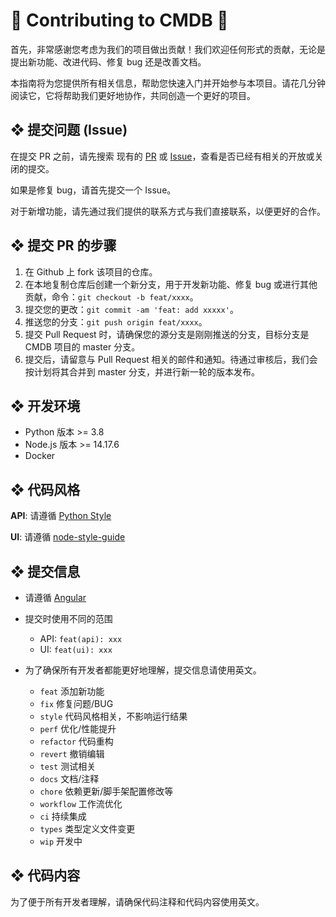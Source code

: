 # 🎉 Contributing to CMDB 🥳

首先，非常感谢您考虑为我们的项目做出贡献！我们欢迎任何形式的贡献，无论是提出新功能、改进代码、修复 bug 还是改善文档。

本指南将为您提供所有相关信息，帮助您快速入门并开始参与本项目。请花几分钟阅读它，它将帮助我们更好地协作，共同创造一个更好的项目。

## ❖ 提交问题 (Issue)

在提交 PR 之前，请先搜索 现有的 [PR](https://github.com/veops/cmdb/pulls) 或 [Issue](https://github.com/veops/cmdb/issues)，查看是否已经有相关的开放或关闭的提交。

如果是修复 bug，请首先提交一个 Issue。

对于新增功能，请先通过我们提供的联系方式与我们直接联系，以便更好的合作。

## ❖ 提交 PR 的步骤

1. 在 Github 上 fork 该项目的仓库。
2. 在本地复制仓库后创建一个新分支，用于开发新功能、修复 bug 或进行其他贡献，命令：`git checkout -b feat/xxxx`。
3. 提交您的更改：`git commit -am 'feat: add xxxxx'`。
4. 推送您的分支：`git push origin feat/xxxx`。
5. 提交 Pull Request 时，请确保您的源分支是刚刚推送的分支，目标分支是 CMDB 项目的 master 分支。
6. 提交后，请留意与 Pull Request 相关的邮件和通知。待通过审核后，我们会按计划将其合并到 master 分支，并进行新一轮的版本发布。

## ❖ 开发环境
- Python 版本 >= 3.8
- Node.js 版本 >= 14.17.6
- Docker

## ❖ 代码风格

**API**: 请遵循 [Python Style](https://google.github.io/styleguide/pyguide.html) 

**UI**: 请遵循 [node-style-guide](https://github.com/felixge/node-style-guide)

## ❖ 提交信息

+ 请遵循 [Angular](https://github.com/conventional-changelog/conventional-changelog/tree/master/packages/conventional-changelog-angular)

+ 提交时使用不同的范围
  - API: `feat(api): xxx`
  - UI: `feat(ui): xxx`

+ 为了确保所有开发者都能更好地理解，提交信息请使用英文。

  - `feat` 添加新功能
  - `fix` 修复问题/BUG
  - `style` 代码风格相关，不影响运行结果
  - `perf` 优化/性能提升
  - `refactor` 代码重构
  - `revert` 撤销编辑
  - `test` 测试相关
  - `docs` 文档/注释
  - `chore` 依赖更新/脚手架配置修改等
  - `workflow` 工作流优化
  - `ci` 持续集成
  - `types` 类型定义文件变更
  - `wip` 开发中

## ❖ 代码内容

为了便于所有开发者理解，请确保代码注释和代码内容使用英文。